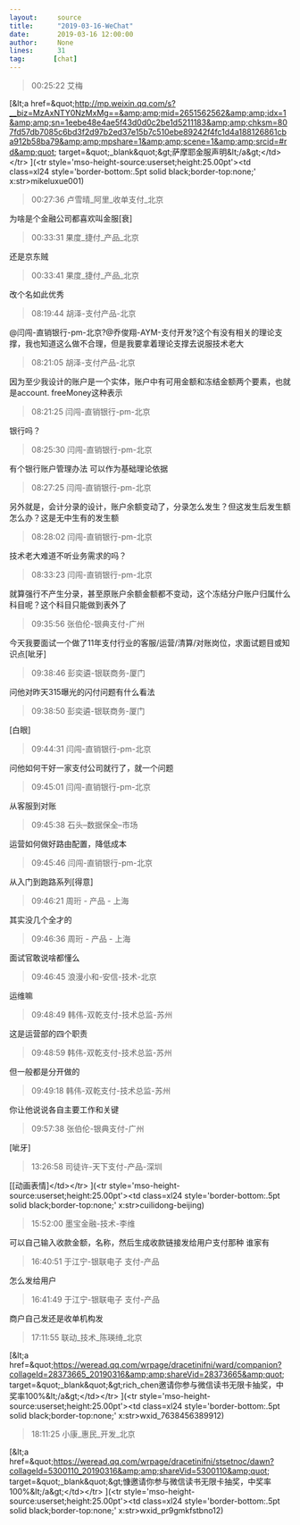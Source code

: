 ```yaml
---
layout:     source 
title:      "2019-03-16-WeChat"
date:       2019-03-16 12:00:00
author:     None
lines:      31 
tag:       [chat]
---
```

> 00:25:22  艾梅  
   
[&amp;lt;a href=&amp;quot;http://mp.weixin.qq.com/s?__biz=MzAxNTY0NzMxMg==&amp;amp;mid=2651562562&amp;amp;idx=1&amp;amp;sn=1eebe48e4ae5f43d0d0c2be1d5211183&amp;amp;chksm=807fd57db7085c6bd3f2d97b2ed37e15b7c510ebe89242f4fc1d4a188126861cba912b58ba79&amp;amp;mpshare=1&amp;amp;scene=1&amp;amp;srcid=#rd&amp;quot; target=&amp;quot;_blank&amp;quot;&amp;gt;萨摩耶金服声明&amp;lt;/a&amp;gt;&lt;/td&gt;&lt;/tr&gt;
](&lt;tr style='mso-height-source:userset;height:25.00pt'&gt;&lt;td class=xl24  style='border-bottom:.5pt solid black;border-top:none;' x:str&gt;mikeluxue001)  
   
> 00:27:36  卢雪晴_阿里_收单支付_北京  
   
为啥是个金融公司都喜欢叫金服[衰]  
   
> 00:33:31  果度_捷付_产品_北京  
   
还是京东贼  
   
> 00:33:41  果度_捷付_产品_北京  
   
改个名如此优秀  
   
> 08:19:44  胡泽-支付产品-北京  
   
@闫闯-直销银行-pm-北京?@乔俊翔-AYM-支付开发?这个有没有相关的理论支撑，我也知道这么做不合理，但是我要拿着理论支撑去说服技术老大  
   
> 08:21:05  胡泽-支付产品-北京  
   
因为至少我设计的账户是一个实体，账户中有可用金额和冻结金额两个要素，也就是account. freeMoney这种表示  
   
> 08:21:25  闫闯-直销银行-pm-北京  
   
银行吗？  
   
> 08:25:30  闫闯-直销银行-pm-北京  
   
有个银行账户管理办法 可以作为基础理论依据  
   
> 08:27:25  闫闯-直销银行-pm-北京  
   
另外就是，会计分录的设计，账户余额变动了，分录怎么发生？但这发生后发生额怎么办？这是无中生有的发生额  
   
> 08:28:02  闫闯-直销银行-pm-北京  
   
技术老大难道不听业务需求的吗？  
   
> 08:33:23  闫闯-直销银行-pm-北京  
   
就算强行不产生分录，甚至原账户余额金额都不变动，这个冻结分户账户归属什么科目呢？这个科目只能做到表外了  
   
> 09:35:56  张伯伦-银典支付-广州  
   
今天我要面试一个做了11年支付行业的客服/运营/清算/对账岗位，求面试题目或知识点[呲牙]  
   
> 09:38:46  彭奕遴-银联商务-厦门  
   
问他对昨天315曝光的闪付问题有什么看法  
   
> 09:38:50  彭奕遴-银联商务-厦门  
   
[白眼]  
   
> 09:44:31  闫闯-直销银行-pm-北京  
   
问他如何干好一家支付公司就行了，就一个问题  
   
> 09:45:01  闫闯-直销银行-pm-北京  
   
从客服到对账  
   
> 09:45:38  石头–数据保全–市场  
   
运营如何做好路由配置，降低成本  
   
> 09:45:46  闫闯-直销银行-pm-北京  
   
从入门到跑路系列[得意]  
   
> 09:46:21  周珩 - 产品 - 上海  
   
其实没几个全才的  
   
> 09:46:36  周珩 - 产品 - 上海  
   
面试官敢说啥都懂么  
   
> 09:46:45  浪漫小和-安信-技术-北京  
   
运维嘛  
   
> 09:48:49  韩伟-双乾支付-技术总监-苏州  
   
这是运营部的四个职责  
   
> 09:48:59  韩伟-双乾支付-技术总监-苏州  
   
但一般都是分开做的  
   
> 09:49:18  韩伟-双乾支付-技术总监-苏州  
   
你让他说说各自主要工作和关键  
   
> 09:57:38  张伯伦-银典支付-广州  
   
[呲牙]  
   
> 13:26:58  司徒许-天下支付-产品-深圳  
   
[[动画表情]&lt;/td&gt;&lt;/tr&gt;
](&lt;tr style='mso-height-source:userset;height:25.00pt'&gt;&lt;td class=xl24  style='border-bottom:.5pt solid black;border-top:none;' x:str&gt;cuilidong-beijing)  
   
> 15:52:00  墨宝金融-技术-李维  
   
可以自己输入收款金额，名称，然后生成收款链接发给用户支付那种 谁家有  
   
> 16:40:51  于江宁-银联电子 支付-产品  
   
怎么发给用户  
   
> 16:41:49  于江宁-银联电子 支付-产品  
   
商户自己发还是收单机构发  
   
> 17:11:55  联动_技术_陈瑛绮_北京  
   
[&amp;lt;a href=&amp;quot;https://weread.qq.com/wrpage/dracetinifni/ward/companion?collageId=28373665_20190316&amp;amp;shareVid=28373665&amp;quot; target=&amp;quot;_blank&amp;quot;&amp;gt;rich_chen邀请你参与微信读书无限卡抽奖，中奖率100%&amp;lt;/a&amp;gt;&lt;/td&gt;&lt;/tr&gt;
](&lt;tr style='mso-height-source:userset;height:25.00pt'&gt;&lt;td class=xl24  style='border-bottom:.5pt solid black;border-top:none;' x:str&gt;wxid_7638456389912)  
   
> 18:11:25  小康_惠民_开发_北京  
   
[&amp;lt;a href=&amp;quot;https://weread.qq.com/wrpage/dracetinifni/stsetnoc/dawn?collageId=5300110_20190316&amp;amp;shareVid=5300110&amp;quot; target=&amp;quot;_blank&amp;quot;&amp;gt;慷邀请你参与微信读书无限卡抽奖，中奖率100%&amp;lt;/a&amp;gt;&lt;/td&gt;&lt;/tr&gt;
](&lt;tr style='mso-height-source:userset;height:25.00pt'&gt;&lt;td class=xl24  style='border-bottom:.5pt solid black;border-top:none;' x:str&gt;wxid_pr9gmkfstbno12)  
   
